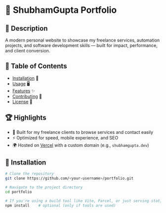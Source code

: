 # 🚀 ShubhamGupta Portfolio

## 📝 Description
A modern personal website to showcase my freelance services, automation projects, and software development skills — built for impact, performance, and client conversion.

## 📑 Table of Contents
- [Installation](#installation) 🔧
- [Usage](#usage) 🖥️
- [Features](#features) ✨
- [Contributing](#contributing) 🤝
- [License](#license) 📄

## 🏆 Highlights
- 💼 Built for my freelance clients to browse services and contact easily
- ⚡ Optimized for speed, mobile experience, and SEO
- 🌍 Hosted on [Vercel](https://vercel.com) with a custom domain (e.g., `shubhamgupta.dev`)

## 🔧 Installation
```bash
# Clone the repository
git clone https://github.com/<your-username>/portfolio.git

# Navigate to the project directory
cd portfolio

# If you're using a build tool like Vite, Parcel, or just serving static files
npm install    # optional (only if tools are used)
